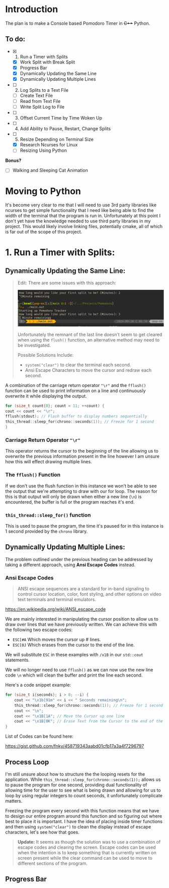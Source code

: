 # Introduction

The plan is to make a Console based Pomodoro Timer in ~~C++~~ Python.
## To do:
- [x] 1. Run a Timer with Splits
	- [x] Work Split with Break Split
	- [x] Progress Bar
	- [x] Dynamically Updating the Same Line
	- [x] Dynamically Updating Multiple Lines

- [ ] 2. Log Splits to a Text File
	- [ ] Create Text File
	- [ ] Read from Text File
	- [ ] Write Split Log to File

- [ ] 3. Offset Current Time by Time Woken Up

- [ ] 4. Add Ability to Pause, Restart, Change Splits

- [ ] 5. Resize Depending on Terminal Size
	- [x] Research Ncurses for Linux
	- [ ] Resizing Using Python

**Bonus?**
- [ ] Walking and Sleeping Cat Animation
# Moving to Python

It's become very clear to me that I will need to use 3rd party libraries like ncurses to get simple functionality that I need like being able to find the width of the terminal that the program is run in. Unfortunately at this point I don't yet have the knowledge needed to use third party libraries in my project. This would likely involve linking files, potentially cmake, all of which is far out of the scope of this project.

# 1. Run a Timer with Splits:

## Dynamically Updating the Same Line:

> Edit: There are some issues with this approach:
> 
> ![](Pictures/Pomodoro%20Main%20-%20Line%20Updating%20Issue.png)
> 
> Unfortunately the remnant of the last line doesn't seem to get cleared when using the `flush()` function, an alternative method may need to be investigated.
>
> Possible Solutions Include:
> - `system("clear")` to clear the terminal each second.
> - Ansi Escape Characters to move the cursor and redraw each second.

A combination of the carriage return operator `"\r"` and the `fflush()` function can be used to print information on a line and continuously overwrite it while displaying the output.

```cpp nums {2,3}
for (size_t count{0}; count < 11; ++count) {
cout << count << "\r";
fflush(stdout); // Flash buffer to display numbers sequentially
this_thread::sleep_for(chrono::seconds(1)); // Freeze for 1 second
}
```
### Carriage Return Operator `"\r"`

This operator returns the cursor to the beginning of the line allowing us to overwrite the previous information present in the line however I am unsure how this will effect drawing multiple lines.

### The `fflush()` Function

If we don't use the flush function in this instance we won't be able to see the output that we're attempting to draw with our for loop. The reason for this is that output will only be drawn when either a new line (`\n`) is encountered, the buffer is full or the program reaches it's end.

### `this_thread::sleep_for()` function

This is used to pause the program, the time it's paused for in this instance is 1 second provided by the `chrono` library.
## Dynamically Updating Multiple Lines:

The problem outlined under the previous heading can be addressed by taking a different approach, using **Ansi Escape Codes** instead. 

### Ansi Escape Codes

> ANSI escape sequences are a standard for in-band signaling to control cursor location, color, font styling, and other options on video text terminals and terminal emulators.

https://en.wikipedia.org/wiki/ANSI_escape_code

We are mainly interested in manipulating the cursor position to allow us to draw over lines that we have previously written. We can achieve this with the following two escape codes:

- `ESC[#A` Which moves the cursor up # lines.
- `ESC[0J` Which erases from the cursor to the end of the line.

We will substitute `ESC` in these examples with `/x1B` in our `std::cout` statements.

We will no longer need to use `fflush()` as we can now use the new line code `\n` which will clean the buffer and print the line each second.

Here's a code snippet example:

```cpp nums {4,5}
for (size_t i{seconds}; i > 0; --i) {
	cout << "\x1b[91m" << i << " Seconds remaining\n";
	this_thread::sleep_for(chrono::seconds(1)); // Freeze for 1 second
    cout << "\n";
	cout << "\x1B[1A"; // Move the Cursor up one line
	cout << "\x1B[0K"; // Erase Text from the Cursor to the end of the                                  // Line
}
```

List of Codes can be found here:

https://gist.github.com/fnky/458719343aabd01cfb17a3a4f7296797

## Process Loop

I'm still unsure about how to structure the the looping resets for the application. While `this_thread::sleep_for(chrono::seconds(1));` allows us to pause the program for one second, providing dual functionality of allowing time for the user to see what is being drawn and allowing for us to loop by using regular integers to count seconds, it unfortunately complicate matters.

Freezing the program every second with this function means that we have to design our entire program around this function and so figuring out where best to place it is important. I have the idea of placing inside timer functions and then using `system("clear")` to clean the display instead of escape characters, let's see how that goes.

> **Update:** It seems as though the solution was to use a combination of escape codes and clearing the screen. Escape codes can be used when the intention is to keep something that is currently written on screen present while the clear command can be used to move to different sections of the program.

## Progress Bar
